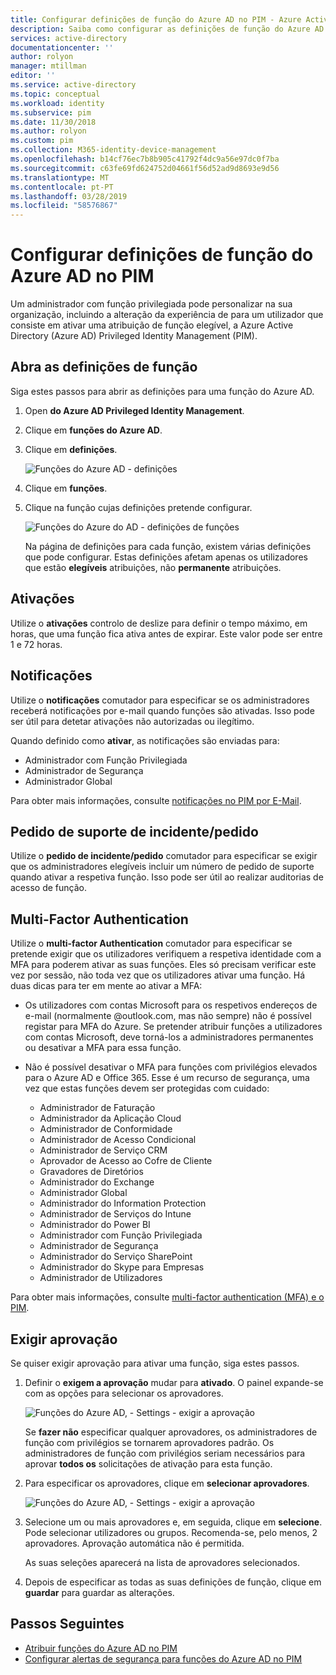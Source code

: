 ```yaml
---
title: Configurar definições de função do Azure AD no PIM - Azure Active Directory | Documentos da Microsoft
description: Saiba como configurar as definições de função do Azure AD no Azure AD Privileged Identity Management (PIM).
services: active-directory
documentationcenter: ''
author: rolyon
manager: mtillman
editor: ''
ms.service: active-directory
ms.topic: conceptual
ms.workload: identity
ms.subservice: pim
ms.date: 11/30/2018
ms.author: rolyon
ms.custom: pim
ms.collection: M365-identity-device-management
ms.openlocfilehash: b14cf76ec7b8b905c41792f4dc9a56e97dc0f7ba
ms.sourcegitcommit: c63fe69fd624752d04661f56d52ad9d8693e9d56
ms.translationtype: MT
ms.contentlocale: pt-PT
ms.lasthandoff: 03/28/2019
ms.locfileid: "58576867"
---
```

# <a name="configure-azure-ad-role-settings-in-pim"></a>Configurar definições de função do Azure AD no PIM

Um administrador com função privilegiada pode personalizar na sua organização, incluindo a alteração da experiência de para um utilizador que consiste em ativar uma atribuição de função elegível, a Azure Active Directory (Azure AD) Privileged Identity Management (PIM).

## <a name="open-role-settings"></a>Abra as definições de função

Siga estes passos para abrir as definições para uma função do Azure AD.

1. Open **do Azure AD Privileged Identity Management**.

1. Clique em **funções do Azure AD**.

1. Clique em **definições**.

    ![Funções do Azure AD - definições](./media/pim-how-to-change-default-settings/pim-directory-roles-settings.png)

1. Clique em **funções**.

1. Clique na função cujas definições pretende configurar.

    ![Funções do Azure do AD - definições de funções](./media/pim-how-to-change-default-settings/pim-directory-roles-settings-role.png)

    Na página de definições para cada função, existem várias definições que pode configurar. Estas definições afetam apenas os utilizadores que estão **elegíveis** atribuições, não **permanente** atribuições.

## <a name="activations"></a>Ativações

Utilize o **ativações** controlo de deslize para definir o tempo máximo, em horas, que uma função fica ativa antes de expirar. Este valor pode ser entre 1 e 72 horas.

## <a name="notifications"></a>Notificações

Utilize o **notificações** comutador para especificar se os administradores receberá notificações por e-mail quando funções são ativadas. Isso pode ser útil para detetar ativações não autorizadas ou ilegítimo.

Quando definido como **ativar**, as notificações são enviadas para:

- Administrador com Função Privilegiada
- Administrador de Segurança
- Administrador Global

Para obter mais informações, consulte [notificações no PIM por E-Mail](pim-email-notifications.md).

## <a name="incidentrequest-ticket"></a>Pedido de suporte de incidente/pedido 

Utilize o **pedido de incidente/pedido** comutador para especificar se exigir que os administradores elegíveis incluir um número de pedido de suporte quando ativar a respetiva função. Isso pode ser útil ao realizar auditorias de acesso de função.

## <a name="multi-factor-authentication"></a>Multi-Factor Authentication

Utilize o **multi-factor Authentication** comutador para especificar se pretende exigir que os utilizadores verifiquem a respetiva identidade com a MFA para poderem ativar as suas funções. Eles só precisam verificar este vez por sessão, não toda vez que os utilizadores ativar uma função. Há duas dicas para ter em mente ao ativar a MFA:

* Os utilizadores com contas Microsoft para os respetivos endereços de e-mail (normalmente @outlook.com, mas não sempre) não é possível registar para MFA do Azure. Se pretender atribuir funções a utilizadores com contas Microsoft, deve torná-los a administradores permanentes ou desativar a MFA para essa função.
* Não é possível desativar o MFA para funções com privilégios elevados para o Azure AD e Office 365. Esse é um recurso de segurança, uma vez que estas funções devem ser protegidas com cuidado:  
  
  * Administrador de Faturação
  * Administrador da Aplicação Cloud
  * Administrador de Conformidade
  * Administrador de Acesso Condicional
  * Administrador de Serviço CRM
  * Aprovador de Acesso ao Cofre de Cliente
  * Gravadores de Diretórios
  * Administrador do Exchange
  * Administrador Global
  * Administrador do Information Protection
  * Administrador de Serviços do Intune
  * Administrador do Power BI
  * Administrador com Função Privilegiada
  * Administrador de Segurança
  * Administrador do Serviço SharePoint
  * Administrador do Skype para Empresas
  * Administrador de Utilizadores

Para obter mais informações, consulte [multi-factor authentication (MFA) e o PIM](pim-how-to-require-mfa.md).

## <a name="require-approval"></a>Exigir aprovação

Se quiser exigir aprovação para ativar uma função, siga estes passos.

1. Definir o **exigem a aprovação** mudar para **ativado**. O painel expande-se com as opções para selecionar os aprovadores.

    ![Funções do Azure AD, - Settings - exigir a aprovação](./media/pim-how-to-change-default-settings/pim-directory-roles-settings-require-approval.png)

    Se **fazer não** especificar qualquer aprovadores, os administradores de função com privilégios se tornarem aprovadores padrão. Os administradores de função com privilégios seriam necessários para aprovar **todos os** solicitações de ativação para esta função.

1. Para especificar os aprovadores, clique em **selecionar aprovadores**.

    ![Funções do Azure AD, - Settings - exigir a aprovação](./media/pim-how-to-change-default-settings/pim-directory-roles-settings-require-approval-select-approvers.png)

1. Selecione um ou mais aprovadores e, em seguida, clique em **selecione**. Pode selecionar utilizadores ou grupos. Recomenda-se, pelo menos, 2 aprovadores. Aprovação automática não é permitida.

    As suas seleções aparecerá na lista de aprovadores selecionados.

1. Depois de especificar as todas as suas definições de função, clique em **guardar** para guardar as alterações.


<!--PLACEHOLDER: Need an explanation of what the temporary Global Administrator setting is for.-->

## <a name="next-steps"></a>Passos Seguintes

- [Atribuir funções do Azure AD no PIM](pim-how-to-add-role-to-user.md)
- [Configurar alertas de segurança para funções do Azure AD no PIM](pim-how-to-configure-security-alerts.md)
